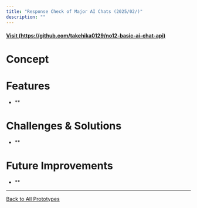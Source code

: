 ```yaml
---
title: "Response Check of Major AI Chats (2025/02/)"
description: ""
---
```


#### [Visit (https://github.com/takehika0129/no12-basic-ai-chat-api)](https://github.com/takehika0129/no12-basic-ai-chat-api)


# **Concept**


# **Features**
- **

# **Challenges & Solutions**
- **

  
# **Future Improvements**
- **

  

---
[Back to All Prototypes](../index.md)
